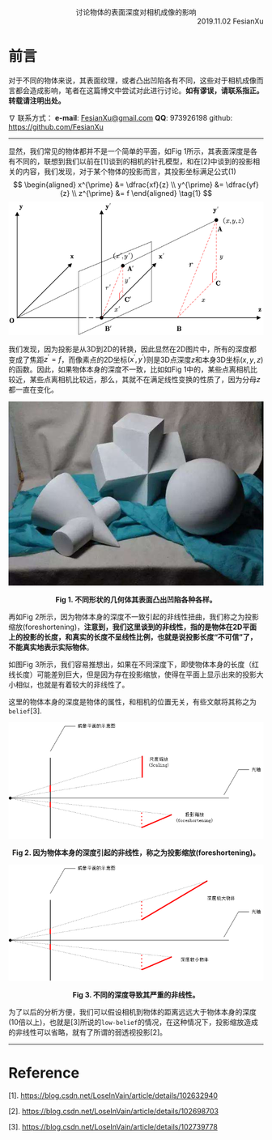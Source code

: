 <div align='center'>
   	讨论物体的表面深度对相机成像的影响
</div>

<div align='right'>
    2019.11.02 FesianXu
</div>

# 前言

对于不同的物体来说，其表面纹理，或者凸出凹陷各有不同，这些对于相机成像而言都会造成影响，笔者在这篇博文中尝试对此进行讨论。**如有谬误，请联系指正。转载请注明出处。**

 $\nabla$  联系方式：
**e-mail**: [FesianXu@gmail.com](mailto:FesianXu@gmail.com)
**QQ**: 973926198
github: https://github.com/FesianXu 



----



显然，我们常见的物体都并不是一个简单的平面，如Fig 1所示，其表面深度是各有不同的，联想到我们以前在[1]谈到的相机的针孔模型，和在[2]中谈到的投影相关的内容，我们发现，对于某个物体的投影而言，其投影坐标满足公式(1)
$$
\begin{aligned}
x^{\prime} &= \dfrac{xf}{z} \\
y^{\prime} &= \dfrac{yf}{z} \\
z^{\prime} &= f
\end{aligned}
\tag{1}
$$
![persgeometry][persgeometry]

我们发现，因为投影是从3D到2D的转换，因此显然在2D图片中，所有的深度都变成了焦距$z^{\prime} = f$，而像素点的2D坐标$(x^{\prime}, y^{\prime})$则是3D点深度$z$和本身3D坐标$(x,y,z)$的函数。因此，如果物体本身的深度不一致，比如如Fig 1中的，某些点离相机比较近，某些点离相机比较远，那么，其就不在满足线性变换的性质了，因为分母$z$都一直在变化。

![geometry][geometry]

<div align='center'>
    <b>
        Fig 1. 不同形状的几何体其表面凸出凹陷各种各样。
    </b>
</div>

再如Fig 2所示，因为物体本身的深度不一致引起的非线性扭曲，我们称之为投影缩放(foreshortening)，**注意到，我们这里谈到的非线性，指的是物体在2D平面上的投影的长度，和真实的长度不呈线性比例，也就是说投影长度“不可信”了，不能真实地表示实际物体**。

如图Fig 3所示，我们容易推想出，如果在不同深度下，即使物体本身的长度（红线长度）可能差别巨大，但是因为存在投影缩放，使得在平面上显示出来的投影大小相似，也就是有着较大的非线性了。

这里的物体本身的深度是物体的属性，和相机的位置无关，有些文献将其称之为`belief`[3].



![scale_foreshorten][scale_foreshorten]

<div align='center'>
    <b>
        Fig 2. 因为物体本身的深度引起的非线性，称之为投影缩放(foreshortening)。
    </b>
</div>



![diff_depth][diff_depth]

<div align='center'>
    <b>
        Fig 3. 不同的深度导致其严重的非线性。
    </b>
</div>



为了以后的分析方便，我们可以假设相机到物体的距离远远大于物体本身的深度(10倍以上)，也就是[3]所说的`low-belief`的情况，在这种情况下，投影缩放造成的非线性可以省略，就有了所谓的弱透视投影[2]。



-----

# Reference

[1].  https://blog.csdn.net/LoseInVain/article/details/102632940 

[2].  https://blog.csdn.net/LoseInVain/article/details/102698703 

[3].  https://blog.csdn.net/LoseInVain/article/details/102739778 







[geometry]: ./imgs/geometry.jpg
[persgeometry]: ./imgs/persgeometry.png
[scale_foreshorten]: ./imgs/scale_foreshorten.png
[diff_depth]: ./imgs/diff_depth.png